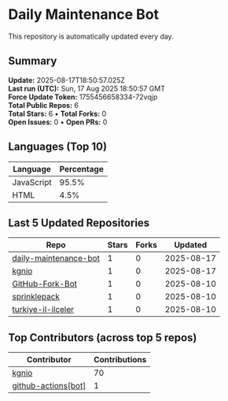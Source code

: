 # Daily Maintenance Bot

This repository is automatically updated every day.

## Summary
<!-- STATS:START -->
**Update:** 2025-08-17T18:50:57.025Z  
**Last run (UTC):** Sun, 17 Aug 2025 18:50:57 GMT  
**Force Update Token:** 1755456658334-72vqjp  
**Total Public Repos:** 6  
**Total Stars:** 6 • **Total Forks:** 0  
**Open Issues:** 0 • **Open PRs:** 0
<!-- STATS:END -->

## Languages (Top 10)
<!-- LANGS:START -->
Language | Percentage
--- | ---
JavaScript | 95.5%
HTML | 4.5%
<!-- LANGS:END -->

## Last 5 Updated Repositories
<!-- RECENT:START -->
Repo | Stars | Forks | Updated
--- | --- | --- | ---
[daily-maintenance-bot](https://github.com/kgnio/daily-maintenance-bot) | 1 | 0 | 2025-08-17
[kgnio](https://github.com/kgnio/kgnio) | 1 | 0 | 2025-08-17
[GitHub-Fork-Bot](https://github.com/kgnio/GitHub-Fork-Bot) | 1 | 0 | 2025-08-10
[sprinklepack](https://github.com/kgnio/sprinklepack) | 1 | 0 | 2025-08-10
[turkiye-il-ilceler](https://github.com/kgnio/turkiye-il-ilceler) | 1 | 0 | 2025-08-10
<!-- RECENT:END -->

## Top Contributors (across top 5 repos)
<!-- CONTRIB:START -->
Contributor | Contributions
--- | ---
[kgnio](https://github.com/kgnio) | 70
[github-actions[bot]](https://github.com/apps/github-actions) | 1
<!-- CONTRIB:END -->
